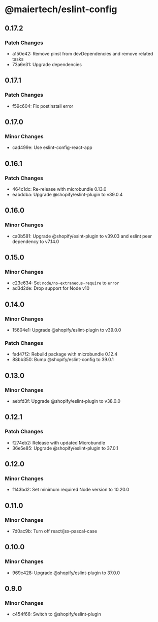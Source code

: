 # @maiertech/eslint-config

## 0.17.2

### Patch Changes

- a150e42: Remove pinst from devDependencies and remove related tasks
- 73a6e31: Upgrade dependencies

## 0.17.1

### Patch Changes

- f59c604: Fix postinstall error

## 0.17.0

### Minor Changes

- cad499e: Use eslint-config-react-app

## 0.16.1

### Patch Changes

- 464c1dc: Re-release with microbundle 0.13.0
- eabddba: Upgrade @shopify/eslint-plugin to v39.0.4

## 0.16.0

### Minor Changes

- ca0b581: Upgrade @shopify/esint-plugin to v39.03 and eslint peer dependency to
  v7.14.0

## 0.15.0

### Minor Changes

- c23e634: Set `node/no-extraneous-require` to `error`
- ad3d2de: Drop support for Node v10

## 0.14.0

### Minor Changes

- 15604e1: Upgrade @shopify/eslint-plugin to v39.0.0

### Patch Changes

- fad47f2: Rebuild package with microbundle 0.12.4
- 88bb350: Bump @shopify/eslint-config to 39.0.1

## 0.13.0

### Minor Changes

- aebfd3f: Upgrade @shopify/eslint-plugin to v38.0.0

## 0.12.1

### Patch Changes

- f274eb2: Release with updated Microbundle
- 36e5e85: Upgrade @shopify/eslint-plugin to 37.0.1

## 0.12.0

### Minor Changes

- f143bd2: Set minimum required Node version to 10.20.0

## 0.11.0

### Minor Changes

- 7d0ac9b: Turn off react/jsx-pascal-case

## 0.10.0

### Minor Changes

- 969c428: Upgrade @shopify/eslint-plugin to 37.0.0

## 0.9.0

### Minor Changes

- c454f66: Switch to @shopify/eslint-plugin
